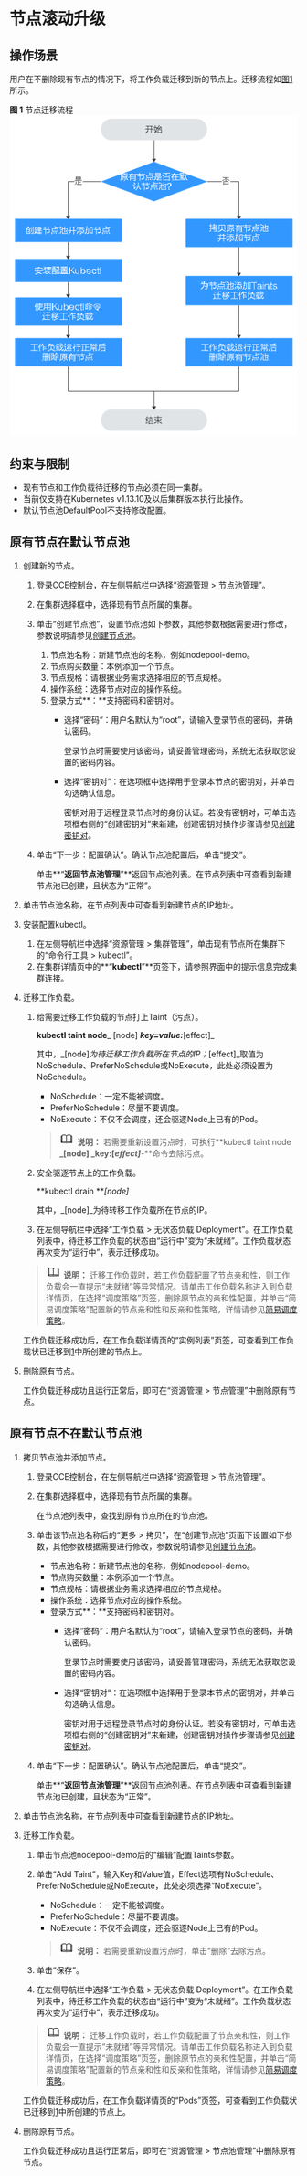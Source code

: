 # 节点滚动升级<a name="cce_01_0276"></a>

## 操作场景<a name="section7545132016522"></a>

用户在不删除现有节点的情况下，将工作负载迁移到新的节点上。迁移流程如[图1](#fig1689610598118)所示。

**图 1**  节点迁移流程<a name="fig1689610598118"></a>  
![](figures/节点迁移流程.png "节点迁移流程")

## 约束与限制<a name="section668916271621"></a>

-   现有节点和工作负载待迁移的节点必须在同一集群。
-   当前仅支持在Kubernetes v1.13.10及以后集群版本执行此操作。
-   默认节点池DefaultPool不支持修改配置。

## 原有节点在默认节点池<a name="section17701027023"></a>

1.  <a name="li375022715214"></a>创建新的节点。
    1.  登录CCE控制台，在左侧导航栏中选择“资源管理 \> 节点池管理”。
    2.  在集群选择框中，选择现有节点所属的集群。
    3.  单击“创建节点池”，设置节点池如下参数，其他参数根据需要进行修改，参数说明请参见[创建节点池](创建节点池.md)。
        1.  节点池名称：新建节点池的名称，例如nodepool-demo。
        2.  节点购买数量：本例添加一个节点。
        3.  节点规格：请根据业务需求选择相应的节点规格。
        4.  操作系统：选择节点对应的操作系统。
        5.  登录方式**：**支持密码和密钥对。
            -   选择“密码“：用户名默认为“root”，请输入登录节点的密码，并确认密码。

                登录节点时需要使用该密码，请妥善管理密码，系统无法获取您设置的密码内容。

            -   选择“密钥对“：在选项框中选择用于登录本节点的密钥对，并单击勾选确认信息。

                密钥对用于远程登录节点时的身份认证。若没有密钥对，可单击选项框右侧的“创建密钥对”来新建，创建密钥对操作步骤请参见[创建密钥对](https://support.huaweicloud.com/usermanual-ecs/zh-cn_topic_0014250631.html)。


    4.  单击“下一步：配置确认”。确认节点池配置后，单击“提交”。

        单击**“**返回节点池管理**”**返回节点池列表。在节点列表中可查看到新建节点池已创建，且状态为“正常”。

2.  单击节点池名称，在节点列表中可查看到新建节点的IP地址。

1.  安装配置kubectl。
    1.  在左侧导航栏中选择“资源管理 \> 集群管理”，单击现有节点所在集群下的“命令行工具 \> kubectl”。
    2.  在集群详情页中的**“**kubectl**”**页签下，请参照界面中的提示信息完成集群连接。


1.  迁移工作负载。

    1.  给需要迁移工作负载的节点打上Taint（污点）。

        **kubectl taint node**_ \[node\] _**key=value:**_\[effect\]_

        其中，_\[node\]_为待迁移工作负载所在节点的IP；_\[effect\]_取值为NoSchedule、PreferNoSchedule或NoExecute，此处必须设置为NoSchedule。

        -   NoSchedule：一定不能被调度。
        -   PreferNoSchedule：尽量不要调度。
        -   NoExecute：不仅不会调度，还会驱逐Node上已有的Pod。

        >![](public_sys-resources/icon-note.gif) **说明：** 
        >若需要重新设置污点时，可执行**kubectl taint node **_\[node\] _**key:\[**_effect\]_**-**命令去除污点。

    2.  安全驱逐节点上的工作负载。

        **kubectl drain **_\[node\]_

        其中，_\[node\]_为待转移工作负载所在节点的IP。

    3.  在左侧导航栏中选择“工作负载 \> 无状态负载 Deployment”。在工作负载列表中，待迁移工作负载的状态由“运行中”变为“未就绪”。工作负载状态再次变为“运行中”，表示迁移成功。

    >![](public_sys-resources/icon-note.gif) **说明：** 
    >迁移工作负载时，若工作负载配置了节点亲和性，则工作负载会一直提示“未就绪”等异常情况。请单击工作负载名称进入到负载详情页，在选择“调度策略”页签，删除原节点的亲和性配置，并单击“简易调度策略”配置新的节点亲和性和反亲和性策略，详情请参见[简易调度策略](简易调度策略.md)。

    工作负载迁移成功后，在工作负载详情页的“实例列表”页签，可查看到工作负载状已迁移到[1](#li375022715214)中所创建的节点上。


1.  删除原有节点。

    工作负载迁移成功且运行正常后，即可在“资源管理 \> 节点管理”中删除原有节点。


## 原有节点不在默认节点池<a name="section7773102119320"></a>

1.  <a name="li1992616214312"></a>拷贝节点池并添加节点。
    1.  登录CCE控制台，在左侧导航栏中选择“资源管理 \> 节点池管理”。
    2.  在集群选择框中，选择现有节点所属的集群。

        在节点池列表中，查找到原有节点所在的节点池。

    3.  单击该节点池名称后的“更多 \> 拷贝”，在“创建节点池”页面下设置如下参数，其他参数根据需要进行修改，参数说明请参见[创建节点池](创建节点池.md)。
        -   节点池名称：新建节点池的名称，例如nodepool-demo。
        -   节点购买数量：本例添加一个节点。
        -   节点规格：请根据业务需求选择相应的节点规格。
        -   操作系统：选择节点对应的操作系统。
        -   登录方式**：**支持密码和密钥对。
            -   选择“密码“：用户名默认为“root”，请输入登录节点的密码，并确认密码。

                登录节点时需要使用该密码，请妥善管理密码，系统无法获取您设置的密码内容。

            -   选择“密钥对“：在选项框中选择用于登录本节点的密钥对，并单击勾选确认信息。

                密钥对用于远程登录节点时的身份认证。若没有密钥对，可单击选项框右侧的“创建密钥对”来新建，创建密钥对操作步骤请参见[创建密钥对](https://support.huaweicloud.com/usermanual-ecs/zh-cn_topic_0014250631.html)。


    4.  单击“下一步：配置确认”。确认节点池配置后，单击“提交”。

        单击**“**返回节点池管理**”**返回节点池列表。在节点列表中可查看到新建节点池已创建，且状态为“正常”。

2.  单击节点池名称，在节点列表中可查看到新建节点的IP地址。

1.  迁移工作负载。

    1.  单击节点池nodepool-demo后的“编辑”配置Taints参数。
    2.  单击“Add Taint”，输入Key和Value值，Effect选项有NoSchedule、PreferNoSchedule或NoExecute，此处必须选择“NoExecute”。

        -   NoSchedule：一定不能被调度。
        -   PreferNoSchedule：尽量不要调度。
        -   NoExecute：不仅不会调度，还会驱逐Node上已有的Pod。

        >![](public_sys-resources/icon-note.gif) **说明：** 
        >若需要重新设置污点时，单击“删除”去除污点。

    3.  单击“保存”。
    4.  在左侧导航栏中选择“工作负载 \> 无状态负载 Deployment”。在工作负载列表中，待迁移工作负载的状态由“运行中”变为“未就绪”。工作负载状态再次变为“运行中”，表示迁移成功。

    >![](public_sys-resources/icon-note.gif) **说明：** 
    >迁移工作负载时，若工作负载配置了节点亲和性，则工作负载会一直提示“未就绪”等异常情况。请单击工作负载名称进入到负载详情页，在选择“调度策略”页签，删除原节点的亲和性配置，并单击“简易调度策略”配置新的节点亲和性和反亲和性策略，详情请参见[简易调度策略](简易调度策略.md)。

    工作负载迁移成功后，在工作负载详情页的“Pods”页签，可查看到工作负载状已迁移到[1](#li1992616214312)中所创建的节点上。


1.  删除原有节点。

    工作负载迁移成功且运行正常后，即可在“资源管理 \> 节点池管理”中删除原有节点。


